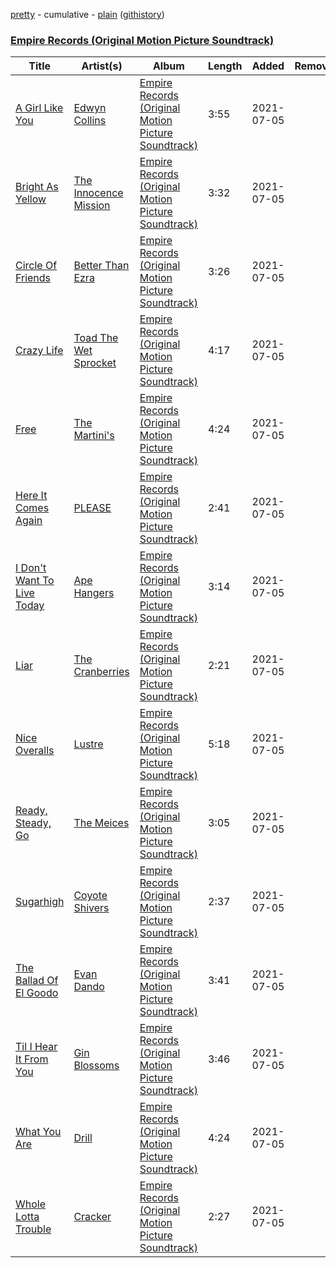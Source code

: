 [pretty](/playlists/pretty/Empire%20Records%20(Original%20Motion%20Picture%20Soundtrack).md) - cumulative - [plain](/playlists/plain/0juybCrXYJE2dRM1txS0GD) ([githistory](https://github.githistory.xyz/mackorone/spotify-playlist-archive/blob/main/playlists/plain/0juybCrXYJE2dRM1txS0GD))

### [Empire Records (Original Motion Picture Soundtrack)](https://open.spotify.com/playlist/0juybCrXYJE2dRM1txS0GD)

> 

| Title | Artist(s) | Album | Length | Added | Removed |
|---|---|---|---|---|---|
| [A Girl Like You](https://open.spotify.com/track/1mH8jVvXPSRThH5ttncfqQ) | [Edwyn Collins](https://open.spotify.com/artist/5Qlt3zQ63Z99mNhuun0JAT) | [Empire Records (Original Motion Picture Soundtrack)](https://open.spotify.com/album/27YqHl98smrAG30ip7VumZ) | 3:55 | 2021-07-05 |  |
| [Bright As Yellow](https://open.spotify.com/track/1VtSMXwdEmsT7HVSfPyiNJ) | [The Innocence Mission](https://open.spotify.com/artist/4VcTmgGKGuJn56Ac2zNhiH) | [Empire Records (Original Motion Picture Soundtrack)](https://open.spotify.com/album/27YqHl98smrAG30ip7VumZ) | 3:32 | 2021-07-05 |  |
| [Circle Of Friends](https://open.spotify.com/track/063v5BwgsHAfdX8TG1wMON) | [Better Than Ezra](https://open.spotify.com/artist/4UuoJfJ9UybJft7a8E6UHX) | [Empire Records (Original Motion Picture Soundtrack)](https://open.spotify.com/album/27YqHl98smrAG30ip7VumZ) | 3:26 | 2021-07-05 |  |
| [Crazy Life](https://open.spotify.com/track/1NGNZOXkh34vIajntZk736) | [Toad The Wet Sprocket](https://open.spotify.com/artist/4j7EVY3kuDwLPfD2jfC7LC) | [Empire Records (Original Motion Picture Soundtrack)](https://open.spotify.com/album/27YqHl98smrAG30ip7VumZ) | 4:17 | 2021-07-05 |  |
| [Free](https://open.spotify.com/track/5o3TC8TGSFzxP5CJXuB0C0) | [The Martini's](https://open.spotify.com/artist/4PggIuR7p3jxrvz7fc1jKa) | [Empire Records (Original Motion Picture Soundtrack)](https://open.spotify.com/album/27YqHl98smrAG30ip7VumZ) | 4:24 | 2021-07-05 |  |
| [Here It Comes Again](https://open.spotify.com/track/2kzYMbCVLfbgWxnSC7UQmg) | [PLEASE](https://open.spotify.com/artist/6h9MCVLTbONIkbVU9AONL7) | [Empire Records (Original Motion Picture Soundtrack)](https://open.spotify.com/album/27YqHl98smrAG30ip7VumZ) | 2:41 | 2021-07-05 |  |
| [I Don't Want To Live Today](https://open.spotify.com/track/03H5VHeN759y7ctfyMHK1I) | [Ape Hangers](https://open.spotify.com/artist/5sVxvdTJK0SZZswINycAOP) | [Empire Records (Original Motion Picture Soundtrack)](https://open.spotify.com/album/27YqHl98smrAG30ip7VumZ) | 3:14 | 2021-07-05 |  |
| [Liar](https://open.spotify.com/track/6fDKqCzXEoz5g5Z93OjgK2) | [The Cranberries](https://open.spotify.com/artist/7t0rwkOPGlDPEhaOcVtOt9) | [Empire Records (Original Motion Picture Soundtrack)](https://open.spotify.com/album/27YqHl98smrAG30ip7VumZ) | 2:21 | 2021-07-05 |  |
| [Nice Overalls](https://open.spotify.com/track/54Sp5Zsx2chUDAu4hlylRH) | [Lustre](https://open.spotify.com/artist/6VtGMedhkAkG22ZL3o41UF) | [Empire Records (Original Motion Picture Soundtrack)](https://open.spotify.com/album/27YqHl98smrAG30ip7VumZ) | 5:18 | 2021-07-05 |  |
| [Ready, Steady, Go](https://open.spotify.com/track/2kEavXnvTkrJ3J2KWC9ypl) | [The Meices](https://open.spotify.com/artist/5kerNETuVVVlWUfeCzVGjK) | [Empire Records (Original Motion Picture Soundtrack)](https://open.spotify.com/album/27YqHl98smrAG30ip7VumZ) | 3:05 | 2021-07-05 |  |
| [Sugarhigh](https://open.spotify.com/track/7ztostfOVw4ecVpVQVj9sx) | [Coyote Shivers](https://open.spotify.com/artist/0VOE2WUj6Wq77rfft2AwqT) | [Empire Records (Original Motion Picture Soundtrack)](https://open.spotify.com/album/27YqHl98smrAG30ip7VumZ) | 2:37 | 2021-07-05 |  |
| [The Ballad Of El Goodo](https://open.spotify.com/track/6ZQlr0ISteysIXKwZ0JrkL) | [Evan Dando](https://open.spotify.com/artist/4Aq4ePZT5OKPz94Fd1stey) | [Empire Records (Original Motion Picture Soundtrack)](https://open.spotify.com/album/27YqHl98smrAG30ip7VumZ) | 3:41 | 2021-07-05 |  |
| [Til I Hear It From You](https://open.spotify.com/track/6huWrDezK7Ogc3k06iTckk) | [Gin Blossoms](https://open.spotify.com/artist/6kXp61QMZFPcKMcRPqoiVj) | [Empire Records (Original Motion Picture Soundtrack)](https://open.spotify.com/album/27YqHl98smrAG30ip7VumZ) | 3:46 | 2021-07-05 |  |
| [What You Are](https://open.spotify.com/track/2G6N7TkOmewxRZX9H5kk0W) | [Drill](https://open.spotify.com/artist/1vLheUigC9dtxGu7gKFT6x) | [Empire Records (Original Motion Picture Soundtrack)](https://open.spotify.com/album/27YqHl98smrAG30ip7VumZ) | 4:24 | 2021-07-05 |  |
| [Whole Lotta Trouble](https://open.spotify.com/track/1yJpc2rAA2TiLdHQesSNzU) | [Cracker](https://open.spotify.com/artist/0ODQJS4mk7rVBJXjdqByX6) | [Empire Records (Original Motion Picture Soundtrack)](https://open.spotify.com/album/27YqHl98smrAG30ip7VumZ) | 2:27 | 2021-07-05 |  |
